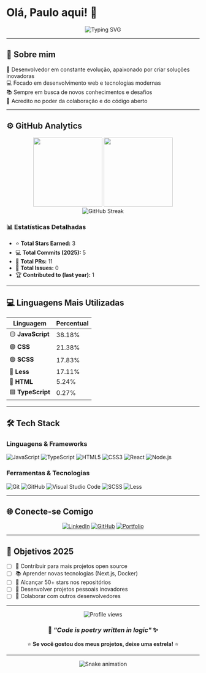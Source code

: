 # Olá, Paulo aqui! 👋

<div align="center">
  <img src="https://readme-typing-svg.herokuapp.com/?color=f75c7e&size=35&center=true&vCenter=true&width=1000&lines=Bem-vindo+ao+meu+perfil!+🚀;Desenvolvedor+apaixonado+por+tecnologia;Sempre+aprendendo+algo+novo!+📚" alt="Typing SVG" />
</div>

---

## 🚀 Sobre mim

🎯 Desenvolvedor em constante evolução, apaixonado por criar soluções inovadoras  
💻 Focado em desenvolvimento web e tecnologias modernas  
📚 Sempre em busca de novos conhecimentos e desafios  
🌟 Acredito no poder da colaboração e do código aberto  

---

## ⚙️ GitHub Analytics

<div align="center">
  <img height="180em" src="https://github-readme-stats.vercel.app/api?username=PauloCarino&show_icons=true&theme=tokyonight&include_all_commits=true&count_private=true"/>
  <img height="180em" src="https://github-readme-stats.vercel.app/api/top-langs/?username=PauloCarino&layout=compact&langs_count=7&theme=tokyonight"/>
</div>

<div align="center">
  <img src="https://github-readme-streak-stats.herokuapp.com/?user=PauloCarino&theme=tokyonight" alt="GitHub Streak" />
</div>

### 📊 Estatísticas Detalhadas

- ⭐ **Total Stars Earned:** 3
- 💻 **Total Commits (2025):** 5  
- 🔄 **Total PRs:** 11
- 🐛 **Total Issues:** 0
- 🏆 **Contributed to (last year):** 1

---

## 💻 Linguagens Mais Utilizadas

<div align="center">
  
| Linguagem | Percentual |
|-----------|------------|
| 🟡 **JavaScript** | 38.18% |
| 🟣 **CSS** | 21.38% |
| 🟢 **SCSS** | 17.83% |
| 🔵 **Less** | 17.11% |
| 🔴 **HTML** | 5.24% |
| 🟦 **TypeScript** | 0.27% |

</div>

---

## 🛠️ Tech Stack

### **Linguagens & Frameworks**
![JavaScript](https://img.shields.io/badge/-JavaScript-05122A?style=for-the-badge&logo=javascript)
![TypeScript](https://img.shields.io/badge/-TypeScript-05122A?style=for-the-badge&logo=typescript)
![HTML5](https://img.shields.io/badge/-HTML5-05122A?style=for-the-badge&logo=html5)
![CSS3](https://img.shields.io/badge/-CSS3-05122A?style=for-the-badge&logo=css3&logoColor=1572B6)
![React](https://img.shields.io/badge/-React-05122A?style=for-the-badge&logo=react)
![Node.js](https://img.shields.io/badge/-Node.js-05122A?style=for-the-badge&logo=node.js)

### **Ferramentas & Tecnologias**
![Git](https://img.shields.io/badge/-Git-05122A?style=for-the-badge&logo=git)
![GitHub](https://img.shields.io/badge/-GitHub-05122A?style=for-the-badge&logo=github)
![Visual Studio Code](https://img.shields.io/badge/-VS%20Code-05122A?style=for-the-badge&logo=visual-studio-code&logoColor=007ACC)
![SCSS](https://img.shields.io/badge/-SCSS-05122A?style=for-the-badge&logo=sass)
![Less](https://img.shields.io/badge/-Less-05122A?style=for-the-badge&logo=less)

---

## 🌐 Conecte-se Comigo

<div align="center">
  
[![LinkedIn](https://img.shields.io/badge/-LinkedIn-0077B5?style=for-the-badge&logo=linkedin&logoColor=white)](https://linkedin.com/in/PauloCarino)
[![GitHub](https://img.shields.io/badge/-GitHub-181717?style=for-the-badge&logo=github)](https://github.com/PauloCarino)
[![Portfolio](https://img.shields.io/badge/-Portfolio-FF7139?style=for-the-badge&logo=firefox&logoColor=white)](https://PauloCarino.dev)

</div>

---

## 🎯 Objetivos 2025

- [ ] 🚀 Contribuir para mais projetos open source
- [ ] 📚 Aprender novas tecnologias (Next.js, Docker)
- [ ] 🌟 Alcançar 50+ stars nos repositórios
- [ ] 💼 Desenvolver projetos pessoais inovadores
- [ ] 🤝 Colaborar com outros desenvolvedores

---

<div align="center">
  <img src="https://komarev.com/ghpvc/?username=PauloCarino&label=Profile%20views&color=0e75b6&style=flat" alt="Profile views" />
  
  ### 💭 _"Code is poetry written in logic"_ ✨
  
  ⭐ **Se você gostou dos meus projetos, deixe uma estrela!** ⭐
</div>

---

<div align="center">
  <img src="https://github.com/PauloCarino/PauloCarino/blob/output/github-contribution-grid-snake.svg" alt="Snake animation" />
</div>
